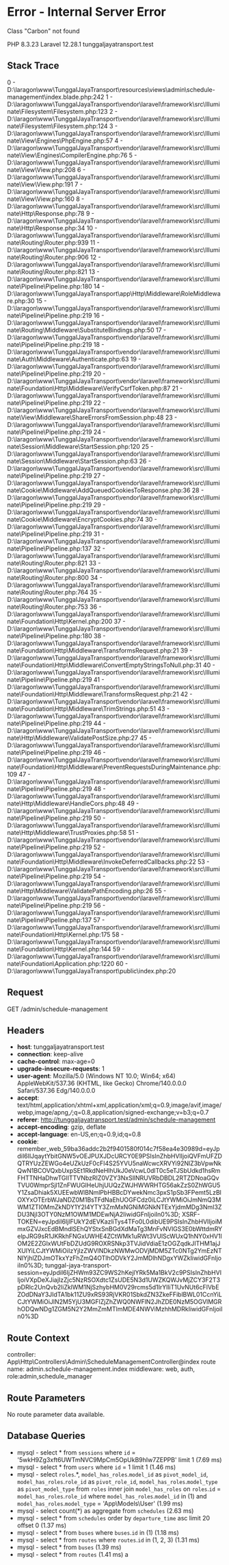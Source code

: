 # Error - Internal Server Error
Class "Carbon" not found

PHP 8.3.23
Laravel 12.28.1
tunggaljayatransport.test

## Stack Trace

0 - D:\laragon\www\TunggalJayaTransport\resources\views\admin\schedule-management\index.blade.php:242
1 - D:\laragon\www\TunggalJayaTransport\vendor\laravel\framework\src\Illuminate\Filesystem\Filesystem.php:123
2 - D:\laragon\www\TunggalJayaTransport\vendor\laravel\framework\src\Illuminate\Filesystem\Filesystem.php:124
3 - D:\laragon\www\TunggalJayaTransport\vendor\laravel\framework\src\Illuminate\View\Engines\PhpEngine.php:57
4 - D:\laragon\www\TunggalJayaTransport\vendor\laravel\framework\src\Illuminate\View\Engines\CompilerEngine.php:76
5 - D:\laragon\www\TunggalJayaTransport\vendor\laravel\framework\src\Illuminate\View\View.php:208
6 - D:\laragon\www\TunggalJayaTransport\vendor\laravel\framework\src\Illuminate\View\View.php:191
7 - D:\laragon\www\TunggalJayaTransport\vendor\laravel\framework\src\Illuminate\View\View.php:160
8 - D:\laragon\www\TunggalJayaTransport\vendor\laravel\framework\src\Illuminate\Http\Response.php:78
9 - D:\laragon\www\TunggalJayaTransport\vendor\laravel\framework\src\Illuminate\Http\Response.php:34
10 - D:\laragon\www\TunggalJayaTransport\vendor\laravel\framework\src\Illuminate\Routing\Router.php:939
11 - D:\laragon\www\TunggalJayaTransport\vendor\laravel\framework\src\Illuminate\Routing\Router.php:906
12 - D:\laragon\www\TunggalJayaTransport\vendor\laravel\framework\src\Illuminate\Routing\Router.php:821
13 - D:\laragon\www\TunggalJayaTransport\vendor\laravel\framework\src\Illuminate\Pipeline\Pipeline.php:180
14 - D:\laragon\www\TunggalJayaTransport\app\Http\Middleware\RoleMiddleware.php:30
15 - D:\laragon\www\TunggalJayaTransport\vendor\laravel\framework\src\Illuminate\Pipeline\Pipeline.php:219
16 - D:\laragon\www\TunggalJayaTransport\vendor\laravel\framework\src\Illuminate\Routing\Middleware\SubstituteBindings.php:50
17 - D:\laragon\www\TunggalJayaTransport\vendor\laravel\framework\src\Illuminate\Pipeline\Pipeline.php:219
18 - D:\laragon\www\TunggalJayaTransport\vendor\laravel\framework\src\Illuminate\Auth\Middleware\Authenticate.php:63
19 - D:\laragon\www\TunggalJayaTransport\vendor\laravel\framework\src\Illuminate\Pipeline\Pipeline.php:219
20 - D:\laragon\www\TunggalJayaTransport\vendor\laravel\framework\src\Illuminate\Foundation\Http\Middleware\VerifyCsrfToken.php:87
21 - D:\laragon\www\TunggalJayaTransport\vendor\laravel\framework\src\Illuminate\Pipeline\Pipeline.php:219
22 - D:\laragon\www\TunggalJayaTransport\vendor\laravel\framework\src\Illuminate\View\Middleware\ShareErrorsFromSession.php:48
23 - D:\laragon\www\TunggalJayaTransport\vendor\laravel\framework\src\Illuminate\Pipeline\Pipeline.php:219
24 - D:\laragon\www\TunggalJayaTransport\vendor\laravel\framework\src\Illuminate\Session\Middleware\StartSession.php:120
25 - D:\laragon\www\TunggalJayaTransport\vendor\laravel\framework\src\Illuminate\Session\Middleware\StartSession.php:63
26 - D:\laragon\www\TunggalJayaTransport\vendor\laravel\framework\src\Illuminate\Pipeline\Pipeline.php:219
27 - D:\laragon\www\TunggalJayaTransport\vendor\laravel\framework\src\Illuminate\Cookie\Middleware\AddQueuedCookiesToResponse.php:36
28 - D:\laragon\www\TunggalJayaTransport\vendor\laravel\framework\src\Illuminate\Pipeline\Pipeline.php:219
29 - D:\laragon\www\TunggalJayaTransport\vendor\laravel\framework\src\Illuminate\Cookie\Middleware\EncryptCookies.php:74
30 - D:\laragon\www\TunggalJayaTransport\vendor\laravel\framework\src\Illuminate\Pipeline\Pipeline.php:219
31 - D:\laragon\www\TunggalJayaTransport\vendor\laravel\framework\src\Illuminate\Pipeline\Pipeline.php:137
32 - D:\laragon\www\TunggalJayaTransport\vendor\laravel\framework\src\Illuminate\Routing\Router.php:821
33 - D:\laragon\www\TunggalJayaTransport\vendor\laravel\framework\src\Illuminate\Routing\Router.php:800
34 - D:\laragon\www\TunggalJayaTransport\vendor\laravel\framework\src\Illuminate\Routing\Router.php:764
35 - D:\laragon\www\TunggalJayaTransport\vendor\laravel\framework\src\Illuminate\Routing\Router.php:753
36 - D:\laragon\www\TunggalJayaTransport\vendor\laravel\framework\src\Illuminate\Foundation\Http\Kernel.php:200
37 - D:\laragon\www\TunggalJayaTransport\vendor\laravel\framework\src\Illuminate\Pipeline\Pipeline.php:180
38 - D:\laragon\www\TunggalJayaTransport\vendor\laravel\framework\src\Illuminate\Foundation\Http\Middleware\TransformsRequest.php:21
39 - D:\laragon\www\TunggalJayaTransport\vendor\laravel\framework\src\Illuminate\Foundation\Http\Middleware\ConvertEmptyStringsToNull.php:31
40 - D:\laragon\www\TunggalJayaTransport\vendor\laravel\framework\src\Illuminate\Pipeline\Pipeline.php:219
41 - D:\laragon\www\TunggalJayaTransport\vendor\laravel\framework\src\Illuminate\Foundation\Http\Middleware\TransformsRequest.php:21
42 - D:\laragon\www\TunggalJayaTransport\vendor\laravel\framework\src\Illuminate\Foundation\Http\Middleware\TrimStrings.php:51
43 - D:\laragon\www\TunggalJayaTransport\vendor\laravel\framework\src\Illuminate\Pipeline\Pipeline.php:219
44 - D:\laragon\www\TunggalJayaTransport\vendor\laravel\framework\src\Illuminate\Http\Middleware\ValidatePostSize.php:27
45 - D:\laragon\www\TunggalJayaTransport\vendor\laravel\framework\src\Illuminate\Pipeline\Pipeline.php:219
46 - D:\laragon\www\TunggalJayaTransport\vendor\laravel\framework\src\Illuminate\Foundation\Http\Middleware\PreventRequestsDuringMaintenance.php:109
47 - D:\laragon\www\TunggalJayaTransport\vendor\laravel\framework\src\Illuminate\Pipeline\Pipeline.php:219
48 - D:\laragon\www\TunggalJayaTransport\vendor\laravel\framework\src\Illuminate\Http\Middleware\HandleCors.php:48
49 - D:\laragon\www\TunggalJayaTransport\vendor\laravel\framework\src\Illuminate\Pipeline\Pipeline.php:219
50 - D:\laragon\www\TunggalJayaTransport\vendor\laravel\framework\src\Illuminate\Http\Middleware\TrustProxies.php:58
51 - D:\laragon\www\TunggalJayaTransport\vendor\laravel\framework\src\Illuminate\Pipeline\Pipeline.php:219
52 - D:\laragon\www\TunggalJayaTransport\vendor\laravel\framework\src\Illuminate\Foundation\Http\Middleware\InvokeDeferredCallbacks.php:22
53 - D:\laragon\www\TunggalJayaTransport\vendor\laravel\framework\src\Illuminate\Pipeline\Pipeline.php:219
54 - D:\laragon\www\TunggalJayaTransport\vendor\laravel\framework\src\Illuminate\Http\Middleware\ValidatePathEncoding.php:26
55 - D:\laragon\www\TunggalJayaTransport\vendor\laravel\framework\src\Illuminate\Pipeline\Pipeline.php:219
56 - D:\laragon\www\TunggalJayaTransport\vendor\laravel\framework\src\Illuminate\Pipeline\Pipeline.php:137
57 - D:\laragon\www\TunggalJayaTransport\vendor\laravel\framework\src\Illuminate\Foundation\Http\Kernel.php:175
58 - D:\laragon\www\TunggalJayaTransport\vendor\laravel\framework\src\Illuminate\Foundation\Http\Kernel.php:144
59 - D:\laragon\www\TunggalJayaTransport\vendor\laravel\framework\src\Illuminate\Foundation\Application.php:1220
60 - D:\laragon\www\TunggalJayaTransport\public\index.php:20

## Request

GET /admin/schedule-management

## Headers

* **host**: tunggaljayatransport.test
* **connection**: keep-alive
* **cache-control**: max-age=0
* **upgrade-insecure-requests**: 1
* **user-agent**: Mozilla/5.0 (Windows NT 10.0; Win64; x64) AppleWebKit/537.36 (KHTML, like Gecko) Chrome/140.0.0.0 Safari/537.36 Edg/140.0.0.0
* **accept**: text/html,application/xhtml+xml,application/xml;q=0.9,image/avif,image/webp,image/apng,*/*;q=0.8,application/signed-exchange;v=b3;q=0.7
* **referer**: http://tunggaljayatransport.test/admin/schedule-management
* **accept-encoding**: gzip, deflate
* **accept-language**: en-US,en;q=0.9,id;q=0.8
* **cookie**: remember_web_59ba36addc2b2f9401580f014c7f58ea4e30989d=eyJpdiI6IlJqaytYbitGNW5vOEJPUXJDcURCY0E9PSIsInZhbHVlIjoiQVFmUFZDQTRYUzZEWGo4eUZkUzF0cFI4S25YVU5naWcwcXRVYi92NlZ3bVpwNkQwN1BCOVQxbUxpSEt1RkdNeHlhUkJ0eVcwL0dlT0c5eTJSbUdkd1hsRmFHTTNHaDhwTGlITTVNbzRIZ0VZY3NxSllNRUVRbDBDL2RTZDNoaGQvTVU0WmprSjl1ZnFWUGlHeUhjUUQzZWJHWWRHTG56akZzS0ZhWGU5Y1ZsaDhiak5XUEEwbWlBNmlPbHBBcDYwekNmc3pxS1pSb3FPemt5LzBlOXYxOTErbWJaNDZ0M1BsTFdNaEhUOGFCdz0iLCJtYWMiOiJmNmQ3MWM1ZTI0MmZkNDY1Y2I4YTY3ZmMxNGNiMGNkNTExYjdmMDg3NmI3ZDU3NjI3OTY0NzM1OWM1MDEwNjA2IiwidGFnIjoiIn0%3D; XSRF-TOKEN=eyJpdiI6IjlFUkY2dEVKazliTys4TFo0L0dibUE9PSIsInZhbHVlIjoiMmxGZVJxcEdBMndlSEhQYStxSnBGdXdMaTg3MnFvNVlGS3E0bWttdmRYelpJRG9sR1JKRkhFNGxUWHE4ZCtWMk1uRWt3VUlScWUxQ1hNY0xHV1lOM2E2ZGlxWUtFbDZUdG9ROXRSNkp3TVJidVdiaE1zOGZqdkJITHM1ajJXUlYiLCJtYWMiOiIzYjIzZWVlNDkzNWMwODVjMDM5ZTc0NTg2YmEzNTNlYjhlZDJmOTkxYzFhZmQ4OTlhODVkY2JmMDlhNDgxYWZkIiwidGFnIjoiIn0%3D; tunggal-jaya-transport-session=eyJpdiI6IjZHWm93ZC9WS2hKejlYRk5Ma1BkV2c9PSIsInZhbHVlIjoiVXpDeXJiajIzZjc5NzRSOXdtc1ZsUDE5N3d1UWZKQWJvMjZCY3F2T3pDRlc2UnQvb2liZklWM1NjSzhybHM0V29rcms5d1IrYlliT1UvNUt6cFlVbEZOdDNaY3JIdTA1bk11ZU9xRS93RjVKR01SbkdZN3ZkeFFiblBWL01CcnYiLCJtYWMiOiJlN2M5YjU3MGFlZjZhZWQ0NWFlN2JhZDE0NzM5OGVlMGRhODQwNDg1ZGM5N2Y2MmZmMTlmMDE4NWViMzhhMDRkIiwidGFnIjoiIn0%3D

## Route Context

controller: App\Http\Controllers\Admin\ScheduleManagementController@index
route name: admin.schedule-management.index
middleware: web, auth, role:admin,schedule_manager

## Route Parameters

No route parameter data available.

## Database Queries

* mysql - select * from `sessions` where `id` = '5wkH9Zg3xft6UWTmNVC9MpCm5OpUkB9hIw7ZEPPB' limit 1 (7.69 ms)
* mysql - select * from `users` where `id` = 1 limit 1 (1.46 ms)
* mysql - select `roles`.*, `model_has_roles`.`model_id` as `pivot_model_id`, `model_has_roles`.`role_id` as `pivot_role_id`, `model_has_roles`.`model_type` as `pivot_model_type` from `roles` inner join `model_has_roles` on `roles`.`id` = `model_has_roles`.`role_id` where `model_has_roles`.`model_id` in (1) and `model_has_roles`.`model_type` = 'App\Models\User' (1.99 ms)
* mysql - select count(*) as aggregate from `schedules` (2.63 ms)
* mysql - select * from `schedules` order by `departure_time` asc limit 20 offset 0 (1.37 ms)
* mysql - select * from `buses` where `buses`.`id` in (1) (1.18 ms)
* mysql - select * from `routes` where `routes`.`id` in (1, 2, 3) (1.31 ms)
* mysql - select * from `buses` (1.39 ms)
* mysql - select * from `routes` (1.41 ms)
a